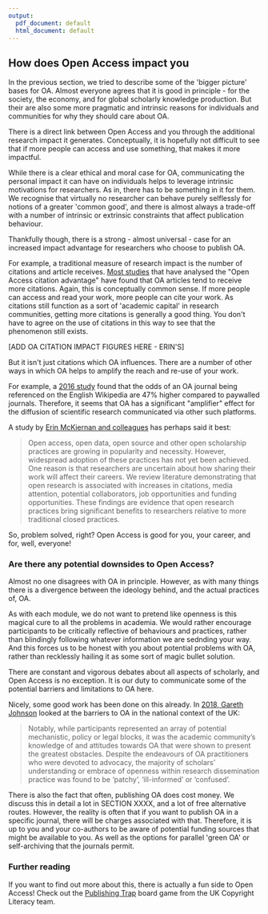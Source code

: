 ```yaml
---
output:
  pdf_document: default
  html_document: default
---
```


## How does Open Access impact you <a name="impact"></a>

In the previous section, we tried to describe some of the 'bigger picture' bases for OA. Almost everyone agrees that it is good in principle - for the society, the economy, and for global scholarly knowledge production. But their are also some more pragmatic and intrinsic reasons for individuals and communities for why they should care about OA.

There is a direct link between Open Access and you through the additional research impact it generates. Conceptually, it is hopefully not difficult to see that if more people can access and use something, that makes it more impactful.

While there is a clear ethical and moral case for OA, communicating the personal impact it can have on individuals helps to leverage intrinsic motivations for researchers. As in, there has to be something in it for them. We recognise that virtually no researcher can behave purely selflessly for notions of a greater 'common good', and there is almost always a trade-off with a number of intrinsic or extrinsic constraints that affect publication behaviour.

Thankfully though, there is a strong - almost universal - case for an increased impact advantage for researchers who choose to publish OA.

For example, a traditional measure of research impact is the number of citations and article receives. [Most studies](https://www.scienceopen.com/collection/996823e0-8104-4490-b26a-f2f733f810fb?0) that have analysed the "Open Access citation advantage" have found that OA articles tend to receive more citations. Again, this is conceptually common sense. If more people can access and read your work, more people can cite your work. As citations still function as a sort of 'academic capital' in research communities, getting more citations is generally a good thing. You don't have to agree on the use of citations in this way to see that the phenomenon still exists.

[ADD OA CITATION IMPACT FIGURES HERE - ERIN'S]

But it isn't just citations which OA influences. There are a number of other ways in which OA helps to amplify the reach and re-use of your work.

For example, a [2016 study](https://onlinelibrary.wiley.com/doi/full/10.1002/asi.23687) found that the odds of an OA journal being referenced on the English Wikipedia are 47% higher compared to paywalled journals. Therefore, it seems that OA has a significant "amplifier" effect for the diffusion of scientific research communicated via other such platforms.

A study by [Erin McKiernan and colleagues](https://github.com/OpenScienceMOOC/Module-6-Open-Access-to-Research-Papers/blob/master/Reading%20Material_Open%20Access%20to%20Research%20Papers/McKiernan%20et%20al.%2C%202016.pdf) has perhaps said it best:

> Open access, open data, open source and other open scholarship practices are growing in popularity and necessity. However, widespread adoption of these practices has not yet been achieved. One reason is that researchers are uncertain about how sharing their work will affect their careers. We review literature demonstrating that open research is associated with increases in citations, media attention, potential collaborators, job opportunities and funding opportunities. These findings are evidence that open research practices bring significant benefits to researchers relative to more traditional closed practices.

So, problem solved, right? Open Access is good for you, your career, and for, well, everyone!

### Are there any potential downsides to Open Access?

Almost no one disagrees with OA in principle. However, as with many things there is a divergence between the ideology behind, and the actual practices of, OA.

As with each module, we do not want to pretend like openness is this magical cure to all the problems in academia. We would rather encourage participants to be critically reflective of behaviours and practices, rather than blindingly following whatever information we are sednding your way. And this forces us to be honest with you about potential problems with OA, rather than recklessly hailing it as some sort of magic bullet solution.

There are constant and vigorous debates about all aspects of scholarly, and Open Access is no exception. It is our duty to communicate some of the potential barriers and limitations to OA here.

Nicely, some good work has been done on this already. In [2018, Gareth Johnson](https://github.com/OpenScienceMOOC/Module-6-Open-Access-to-Research-Papers/blob/master/Reading%20Material_Open%20Access%20to%20Research%20Papers/Johnson%2C%202018.pdf) looked at the barriers to OA in the national context of the UK:

> Notably, while participants represented an array of potential mechanistic, policy or legal blocks, it was the academic community’s knowledge of and attitudes towards OA that were shown to present the greatest obstacles. Despite the endeavours of OA practitioners who were devoted to advocacy, the majority of scholars’ understanding or embrace of openness within research dissemination practice was found to be ‘patchy’, ‘ill-informed’ or ‘confused’.

There is also the fact that often, publishing OA does cost money. We discuss this in detail a lot in SECTION XXXX, and a lot of free alternative routes. However, the reality is often that if you want to publish OA in a specific journal, there will be charges associated with that. Therefore, it is up to you and your co-authors to be aware of potential funding sources that might be available to you. As well as the options for parallel 'green OA' or self-archiving that the journals permit.

### Further reading 

If you want to find out more about this, there is actually a fun side to Open Access! Check out the [Publishing Trap](https://copyrightliteracy.org/resources/the-publishing-trap/) board game from the UK Copyright Literacy team.

